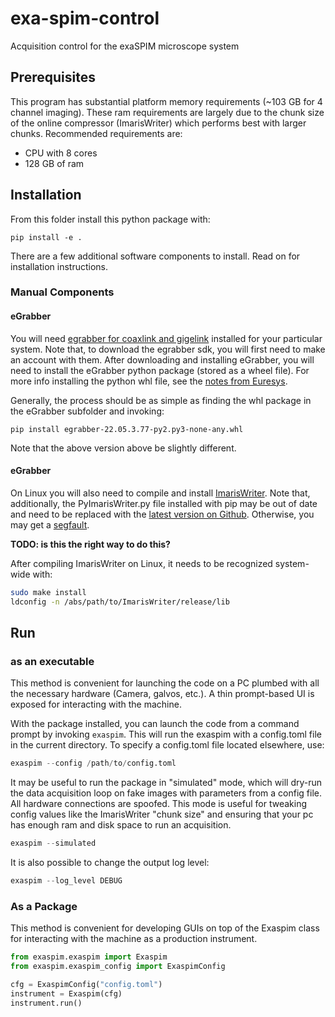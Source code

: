 # exa-spim-control
Acquisition control for the exaSPIM microscope system

## Prerequisites
This program has substantial platform memory requirements (~103 GB for 4 channel imaging).
These ram requirements are largely due to the chunk size of the online compressor (ImarisWriter) which performs best with larger chunks.
Recommended requirements are:
* CPU with 8 cores
* 128 GB of ram

## Installation
From this folder install this python package with:
````
pip install -e .
````
There are a few additional software components to install.
Read on for installation instructions.

### Manual Components
#### eGrabber
You will need [egrabber for coaxlink and gigelink](https://www.euresys.com/en/Support/Download-area?Series=105d06c5-6ad9-42ff-b7ce-622585ce607f) installed for your particular system.
Note that, to download the egrabber sdk, you will first need to make an account with them.
After downloading and installing eGrabber, you will need to install the eGrabber python package (stored as a wheel file).
For more info installing the python whl file, see the [notes from Euresys](https://documentation.euresys.com/Products/COAXLINK/COAXLINK/en-us/Content/04_eGrabber/programmers-guide/Python.htm).

Generally, the process should be as simple as finding the whl package in the eGrabber subfolder and invoking:
````
pip install egrabber-22.05.3.77-py2.py3-none-any.whl
````
Note that the above version above be slightly different.

#### eGrabber
On Linux you will also need to compile and install [ImarisWriter](https://github.com/imaris/ImarisWriter).
Note that, additionally, the PyImarisWriter.py file installed with pip may 
be out of date and need to be replaced with the [latest version on Github](https://github.com/imaris/ImarisWriter/blob/master/python/PyImarisWriter/PyImarisWriter.py).
Otherwise, you may get a [segfault](https://github.com/imaris/ImarisWriter/pull/6).

**TODO: is this the right way to do this?**

After compiling ImarisWriter on Linux, it needs to be recognized system-wide with:
````bash
sudo make install
ldconfig -n /abs/path/to/ImarisWriter/release/lib
````

## Run

### as an executable
This method is convenient for launching the code on a PC plumbed with all the necessary hardware (Camera, galvos, etc.).
A thin prompt-based UI is exposed for interacting with the machine.

With the package installed, you can launch the code from a command prompt by invoking `exaspim`.
This will run the exaspim with a config.toml file in the current directory.
To specify a config.toml file located elsewhere, use:

````python
exaspim --config /path/to/config.toml
````

It may be useful to run the package in "simulated" mode, which will dry-run the data acquisition loop on fake images with parameters from a config file.
All hardware connections are spoofed.
This mode is useful for tweaking config values like the ImarisWriter "chunk size" and ensuring that your pc has enough ram and disk space to run an acquisition.
````python
exaspim --simulated
````

It is also possible to change the output log level:
````python
exaspim --log_level DEBUG
````

### As a Package
This method is convenient for developing GUIs on top of the Exaspim class for interacting with the machine as a production instrument.
````python
from exaspim.exaspim import Exaspim
from exaspim.exaspim_config import ExaspimConfig

cfg = ExaspimConfig("config.toml")
instrument = Exaspim(cfg)
instrument.run()
````
